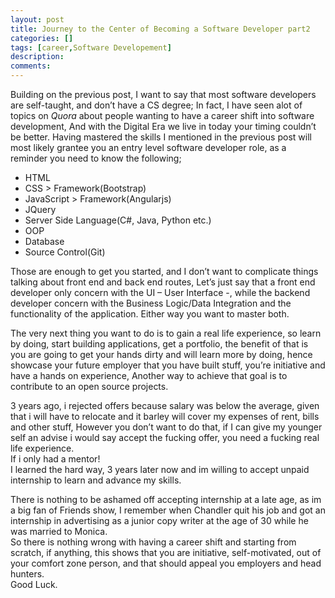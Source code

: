 ```yaml
---
layout: post
title: Journey to the Center of Becoming a Software Developer part2
categories: []
tags: [career,Software Developement]
description: 
comments:
---
```

<p>
Building on the previous post, I want to say that most software developers are self-taught, and don’t have a CS degree; In fact, I have seen alot of topics on <em>Quora</em> about people wanting to have a career shift into software development, And with the Digital Era we live in today your timing couldn’t be better.
Having mastered the skills I mentioned in the previous post will most likely grantee you an entry level software developer role, as a reminder you need to know the following;</p>
<ul>
<li>HTML</li>
<li>CSS > Framework(Bootstrap)</li>
<li>JavaScript > Framework(Angularjs)</li>
<li>JQuery</li>
<li>Server Side Language(C#, Java, Python etc.)</li>
<li>OOP</li>
<li>Database</li> 
<li>Source Control(Git)</li>
</ul>
<p>
Those are enough to get you started, and I don’t want to complicate things talking about front end and back end routes, Let’s just say that a front end developer only concern with the UI – User Interface -, while the backend developer concern with the Business Logic/Data Integration and the functionality of the application. Either way you want to master both.
</p>
<p>
The very next thing you want to do is to gain a real life experience, so learn by doing, start building applications, get a portfolio, the benefit of that is you are going to get your hands dirty and will learn more by doing, hence showcase your future employer that you have built stuff, you’re initiative and have a hands on experience, Another way to achieve that goal is to contribute to an open source projects.<br>
</p>
3 years ago, i rejected offers because salary was below the average, given that i will have to relocate and it barley will cover my expenses of rent, bills and other stuff, However you don’t want to do that, if I can give my younger self an advise i would say accept the fucking offer, you need a fucking real life experience.<br>
If i only had a mentor!<br>
I learned the hard way, 3 years later now and im willing to accept unpaid internship to learn and advance my skills. 
</p>
There is nothing to be ashamed off accepting internship at a late age, as im a big fan of Friends show, I remember when Chandler quit his job and got an internship in advertising as a junior copy writer at the age of 30 while he was married to Monica. <br>So there is nothing wrong with having a career shift and starting from scratch, if anything, this shows that you are initiative, self-motivated, out of your comfort zone person, and that should appeal you employers and head hunters.<br>
Good Luck.


